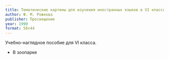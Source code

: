 ```yaml
---
title: Тематические картины для изучения иностранных языков в VI классе
author: Ф. М. Рожкова
publisher: Просвещение
year: 1990
format: 56×44
---
```


Учебно-наглядное пособие для VI класса.
- В зоопарке
